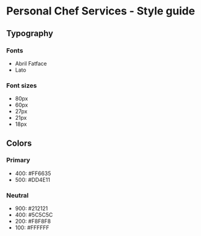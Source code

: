 # Personal Chef Services - Style guide

## Typography

### Fonts

- Abril Fatface
- Lato

### Font sizes

- 80px
- 60px
- 27px
- 21px
- 18px

## Colors

### Primary

- 400: #FF6635
- 500: #DD4E11

### Neutral

- 900: #212121
- 400: #5C5C5C
- 200: #F8F8F8
- 100: #FFFFFF
